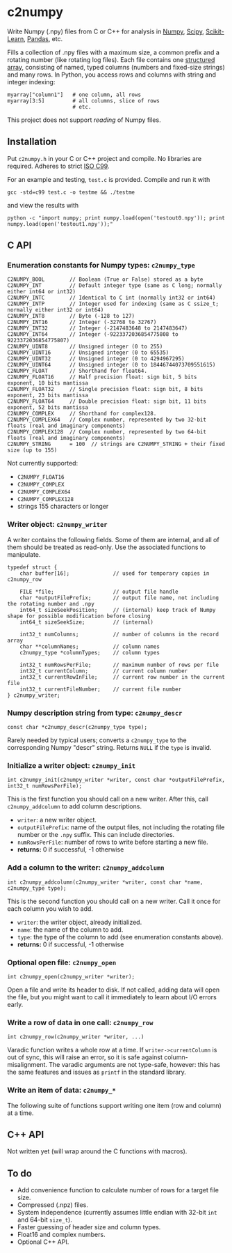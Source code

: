 # c2numpy

Write Numpy (.npy) files from C or C++ for analysis in [Numpy](http://www.numpy.org/), [Scipy](https://www.scipy.org/), [Scikit-Learn](http://scikit-learn.org/stable/), [Pandas](http://pandas.pydata.org/), etc.

Fills a collection of .npy files with a maximum size, a common prefix and a rotating number (like rotating log files). Each file contains one [structured array](http://docs.scipy.org/doc/numpy/user/basics.rec.html), consisting of named, typed columns (numbers and fixed-size strings) and many rows. In Python, you access rows and columns with string and integer indexing:

    myarray["column1"]   # one column, all rows
    myarray[3:5]         # all columns, slice of rows
                         # etc.

This project does not support _reading_ of Numpy files.

## Installation

Put `c2numpy.h` in your C or C++ project and compile. No libraries are required. Adheres to strict [ISO C99](http://www.iso-9899.info/wiki/The_Standard).

For an example and testing, `test.c` is provided. Compile and run it with

    gcc -std=c99 test.c -o testme && ./testme

and view the results with

    python -c "import numpy; print numpy.load(open('testout0.npy')); print numpy.load(open('testout1.npy'));"

## C API

### Enumeration constants for Numpy types: `c2numpy_type`

    C2NUMPY_BOOL        // Boolean (True or False) stored as a byte
    C2NUMPY_INT         // Default integer type (same as C long; normally either int64 or int32)
    C2NUMPY_INTC        // Identical to C int (normally int32 or int64)
    C2NUMPY_INTP        // Integer used for indexing (same as C ssize_t; normally either int32 or int64)
    C2NUMPY_INT8        // Byte (-128 to 127)
    C2NUMPY_INT16       // Integer (-32768 to 32767)
    C2NUMPY_INT32       // Integer (-2147483648 to 2147483647)
    C2NUMPY_INT64       // Integer (-9223372036854775808 to 9223372036854775807)
    C2NUMPY_UINT8       // Unsigned integer (0 to 255)
    C2NUMPY_UINT16      // Unsigned integer (0 to 65535)
    C2NUMPY_UINT32      // Unsigned integer (0 to 4294967295)
    C2NUMPY_UINT64      // Unsigned integer (0 to 18446744073709551615)
    C2NUMPY_FLOAT       // Shorthand for float64.
    C2NUMPY_FLOAT16     // Half precision float: sign bit, 5 bits exponent, 10 bits mantissa
    C2NUMPY_FLOAT32     // Single precision float: sign bit, 8 bits exponent, 23 bits mantissa
    C2NUMPY_FLOAT64     // Double precision float: sign bit, 11 bits exponent, 52 bits mantissa
    C2NUMPY_COMPLEX     // Shorthand for complex128.
    C2NUMPY_COMPLEX64   // Complex number, represented by two 32-bit floats (real and imaginary components)
    C2NUMPY_COMPLEX128  // Complex number, represented by two 64-bit floats (real and imaginary components)
    C2NUMPY_STRING      = 100  // strings are C2NUMPY_STRING + their fixed size (up to 155)

Not currently supported:

   * `C2NUMPY_FLOAT16`
   * `C2NUMPY_COMPLEX`
   * `C2NUMPY_COMPLEX64`
   * `C2NUMPY_COMPLEX128`
   * strings 155 characters or longer

### Writer object: `c2numpy_writer`

A writer contains the following fields. Some of them are internal, and all of them should be treated as read-only. Use the associated functions to manipulate.

    typedef struct {
        char buffer[16];              // used for temporary copies in c2numpy_row

        FILE *file;                   // output file handle
        char *outputFilePrefix;       // output file name, not including the rotating number and .npy
        int64_t sizeSeekPosition;     // (internal) keep track of Numpy shape for possible modification before closing
        int64_t sizeSeekSize;         // (internal)

        int32_t numColumns;           // number of columns in the record array
        char **columnNames;           // column names
        c2numpy_type *columnTypes;    // column types

        int32_t numRowsPerFile;       // maximum number of rows per file
        int32_t currentColumn;        // current column number
        int32_t currentRowInFile;     // current row number in the current file
        int32_t currentFileNumber;    // current file number
    } c2numpy_writer;

### Numpy description string from type: `c2numpy_descr`

    const char *c2numpy_descr(c2numpy_type type);

Rarely needed by typical users; converts a `c2numpy_type` to the corresponding Numpy "descr" string. Returns `NULL` if the `type` is invalid.

### Initialize a writer object: `c2numpy_init`

    int c2numpy_init(c2numpy_writer *writer, const char *outputFilePrefix, int32_t numRowsPerFile);

This is the first function you should call on a new writer. After this, call `c2numpy_addcolumn` to add column descriptions.

   * `writer`: a new writer object.
   * `outputFilePrefix`: name of the output files, not including the rotating file number or the `.npy` suffix. This can include directories.
   * `numRowsPerFile`: number of rows to write before starting a new file.
   * **returns:** 0 if successful, -1 otherwise

### Add a column to the writer: `c2numpy_addcolumn`

    int c2numpy_addcolumn(c2numpy_writer *writer, const char *name, c2numpy_type type);

This is the second function you should call on a new writer. Call it once for each column you wish to add.

   * `writer`: the writer object, already initialized.
   * `name`: the name of the column to add.
   * `type`: the type of the column to add (see enumeration constants above).
   * **returns:** 0 if successful, -1 otherwise

### Optional open file: `c2numpy_open`

    int c2numpy_open(c2numpy_writer *writer);

Open a file and write its header to disk. If not called, adding data will open the file, but you might want to call it immediately to learn about I/O errors early.

### Write a row of data in one call: `c2numpy_row`

    int c2numpy_row(c2numpy_writer *writer, ...)

Varadic function writes a whole row at a time. If `writer->currentColumn` is out of sync, this will raise an error, so it is safe against column-misalignment. The varadic arguments are not type-safe, however: this has the same features and issues as `printf` in the standard library.

### Write an item of data: `c2numpy_*`

The following suite of functions support writing one item (row and column) at a time. 






## C++ API

Not written yet (will wrap around the C functions with macros).

## To do

   * Add convenience function to calculate number of rows for a target file size.
   * Compressed (.npz) files.
   * System independence (currently assumes little endian with 32-bit `int` and 64-bit `size_t`).
   * Faster guessing of header size and column types.
   * Float16 and complex numbers.
   * Optional C++ API.
